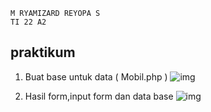 ```
M RYAMIZARD REYOPA S
TI 22 A2
```
## praktikum
1. Buat base untuk data ( Mobil.php )
   ![img](https://github.com/Ryamizar/lab10web/blob/main/Screenshot%20(8).png)

2. Hasil form,input form dan data base
   ![img](https://github.com/Ryamizar/lab10web/blob/main/Screenshot%20(9).png)
